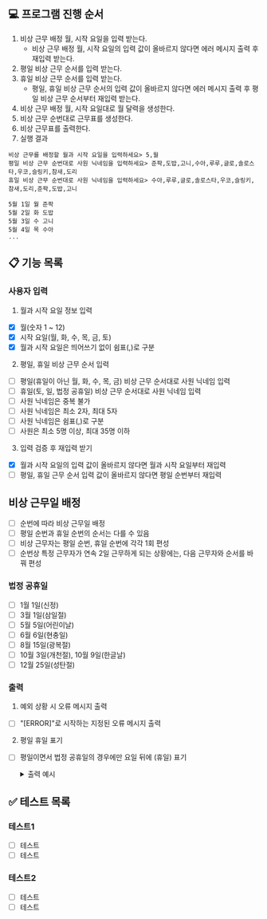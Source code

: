 ## 💻 프로그램 진행 순서
1. 비상 근무 배정 월, 시작 요일을 입력 받는다.
   * 비상 근무 배정 월, 시작 요일의 입력 값이 올바르지 않다면 에러 메시지 출력 후 재입력 받는다.
2. 평일 비상 근무 순서를 입력 받는다.
3. 휴일 비상 근무 순서를 입력 받는다.
   * 평일, 휴일 비상 근무 순서의 입력 값이 올바르지 않다면 에러 메시지 출력 후 평일 비상 근무 순서부터 재입력 받는다.
4. 비상 근무 배정 월, 시작 요일대로 월 달력을 생성한다.
5. 비상 근무 순번대로 근무표를 생성한다.
6. 비상 근무표를 출력한다.
7. 실행 결과
```
비상 근무를 배정할 월과 시작 요일을 입력하세요> 5,월
평일 비상 근무 순번대로 사원 닉네임을 입력하세요> 준팍,도밥,고니,수아,루루,글로,솔로스타,우코,슬링키,참새,도리
휴일 비상 근무 순번대로 사원 닉네임을 입력하세요> 수아,루루,글로,솔로스타,우코,슬링키,참새,도리,준팍,도밥,고니

5월 1일 월 준팍
5월 2일 화 도밥
5월 3일 수 고니
5월 4일 목 수아
...
```

## 📋 기능 목록
### 사용자 입력
1. 월과 시작 요일 정보 입력
- [x] 월(숫자 1 ~ 12)
- [x] 시작 요일(월, 화, 수, 목, 금, 토)
- [x] 월과 시작 요일은 띄어쓰기 없이 쉼표(,)로 구분

2. 평일, 휴일 비상 근무 순서 입력
- [ ] 평일(휴일이 아닌 월, 화, 수, 목, 금) 비상 근무 순서대로 사원 닉네임 입력
- [ ] 휴일(토, 일, 법정 공휴일) 비상 근무 순서대로 사원 닉네임 입력
- [ ] 사원 닉네임은 중복 불가
- [ ] 사원 닉네임은 최소 2자, 최대 5자
- [ ] 사원 닉네임은 쉼표(,)로 구분
- [ ] 사원은 최소 5명 이상, 최대 35명 이하

3. 입력 검증 후 재입력 받기
- [x] 월과 시작 요일의 입력 값이 올바르지 않다면 월과 시작 요일부터 재입력
- [ ] 평일, 휴일 근무 순서 입력 값이 올바르지 않다면 평일 순번부터 재입력

## 비상 근무일 배정
- [ ] 순번에 따라 비상 근무일 배정
- [ ] 평일 순번과 휴일 순번의 순서는 다를 수 있음
- [ ] 비상 근무자는 평일 순번, 휴일 순번에 각각 1회 편성
- [ ] 순번상 특정 근무자가 연속 2일 근무하게 되는 상황에는, 다음 근무자와 순서를 바꿔 편성
 
### 법정 공휴일
- [ ] 1월 1일(신정)
- [ ] 3월 1일(삼일절)
- [ ] 5월 5일(어린이날)
- [ ] 6월 6일(현충일)
- [ ] 8월 15일(광복절)
- [ ] 10월 3일(개천절), 10월 9일(한글날)
- [ ] 12월 25일(성탄절)

### 출력
1. 예외 상황 시 오류 메시지 출력
- [ ] "[ERROR]"로 시작하는 지정된 오류 메시지 출력

2. 평일 휴일 표기
- [ ] 평일이면서 법정 공휴일의 경우에만 요일 뒤에 (휴일) 표기
    <details>
    <summary>출력 예시</summary>

    ```
    5월 1일 월 준팍
    5월 2일 화 도밥
    5월 3일 수 고니
    5월 4일 목 수아
    5월 5일 금(휴일) 루루
    5월 6일 토 수아
    5월 7일 일 글로
    5월 8일 월 루루
    5월 9일 화 글로
    5월 10일 수 솔로스타
    5월 11일 목 우코
    5월 12일 금 슬링키
    5월 13일 토 솔로스타
    5월 14일 일 우코
    5월 15일 월 참새
    5월 16일 화 도리
    5월 17일 수 준팍
    5월 18일 목 도밥
    5월 19일 금 고니
    5월 20일 토 슬링키
    5월 21일 일 참새
    5월 22일 월 수아
    5월 23일 화 루루
    5월 24일 수 글로
    5월 25일 목 솔로스타
    5월 26일 금 우코
    5월 27일 토 도리
    5월 28일 일 준팍
    5월 29일 월 슬링키
    5월 30일 화 참새
    5월 31일 수 도리
    ```

## ✅ 테스트 목록
### 테스트1
- [ ] 테스트
- [ ] 테스트

### 테스트2
- [ ] 테스트
- [ ] 테스트
